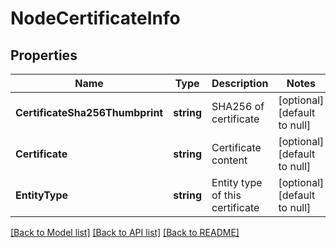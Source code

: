 # NodeCertificateInfo

## Properties
Name | Type | Description | Notes
------------ | ------------- | ------------- | -------------
**CertificateSha256Thumbprint** | **string** | SHA256 of certificate | [optional] [default to null]
**Certificate** | **string** | Certificate content | [optional] [default to null]
**EntityType** | **string** | Entity type of this certificate | [optional] [default to null]

[[Back to Model list]](../README.md#documentation-for-models) [[Back to API list]](../README.md#documentation-for-api-endpoints) [[Back to README]](../README.md)

